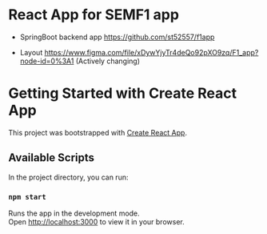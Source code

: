 

# React App for SEMF1 app
- SpringBoot backend app https://github.com/st52557/f1app

- Layout https://www.figma.com/file/xDywYjyTr4deQo92pXO9zq/F1_app?node-id=0%3A1 (Actively changing)



# Getting Started with Create React App
This project was bootstrapped with [Create React App](https://github.com/facebook/create-react-app).

## Available Scripts

In the project directory, you can run:

### `npm start`

Runs the app in the development mode.\
Open [http://localhost:3000](http://localhost:3000) to view it in your browser.

